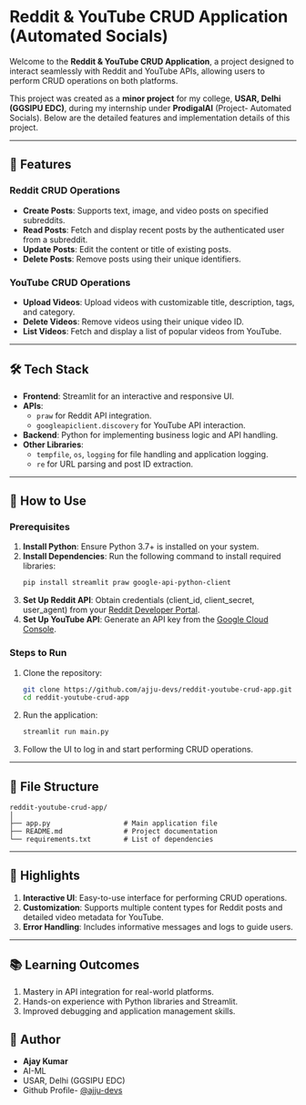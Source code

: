 # Reddit & YouTube CRUD Application (Automated Socials)

Welcome to the **Reddit & YouTube CRUD Application**, a project designed to interact seamlessly with Reddit and YouTube APIs, allowing users to perform CRUD operations on both platforms.

This project was created as a **minor project** for my college, **USAR, Delhi (GGSIPU EDC)**, during my internship under **ProdigalAI** (Project- Automated Socials). Below are the detailed features and implementation details of this project.

---

## 📌 Features

### Reddit CRUD Operations
- **Create Posts**: Supports text, image, and video posts on specified subreddits.
- **Read Posts**: Fetch and display recent posts by the authenticated user from a subreddit.
- **Update Posts**: Edit the content or title of existing posts.
- **Delete Posts**: Remove posts using their unique identifiers.

### YouTube CRUD Operations
- **Upload Videos**: Upload videos with customizable title, description, tags, and category.
- **Delete Videos**: Remove videos using their unique video ID.
- **List Videos**: Fetch and display a list of popular videos from YouTube.

---

## 🛠️ Tech Stack
- **Frontend**: Streamlit for an interactive and responsive UI.
- **APIs**:
  - `praw` for Reddit API integration.
  - `googleapiclient.discovery` for YouTube API interaction.
- **Backend**: Python for implementing business logic and API handling.
- **Other Libraries**: 
  - `tempfile`, `os`, `logging` for file handling and application logging.
  - `re` for URL parsing and post ID extraction.

---

## 🚀 How to Use

### Prerequisites
1. **Install Python**: Ensure Python 3.7+ is installed on your system.
2. **Install Dependencies**: Run the following command to install required libraries:
   ```bash
   pip install streamlit praw google-api-python-client
3. **Set Up Reddit API**: Obtain credentials (client_id, client_secret, user_agent) from your [Reddit Developer Portal](https://www.reddit.com/prefs/apps).
4. **Set Up YouTube API**: Generate an API key from the [Google Cloud Console](https://console.cloud.google.com/).

### Steps to Run
1. Clone the repository:
   ```bash
   git clone https://github.com/ajju-devs/reddit-youtube-crud-app.git
   cd reddit-youtube-crud-app
2. Run the application:
    ```bash
    streamlit run main.py
3. Follow the UI to log in and start performing CRUD operations.

---

## 📄 File Structure
    reddit-youtube-crud-app/
    │
    ├── app.py                  # Main application file
    ├── README.md               # Project documentation
    └── requirements.txt        # List of dependencies

---

## 🌟 Highlights
1. **Interactive UI**: Easy-to-use interface for performing CRUD operations.
2. **Customization**: Supports multiple content types for Reddit posts and detailed video metadata for YouTube.
3. **Error Handling**: Includes informative messages and logs to guide users.

---

## 📚 Learning Outcomes
1. Mastery in API integration for real-world platforms.
2. Hands-on experience with Python libraries and Streamlit.
3. Improved debugging and application management skills.

## 👦 Author
- **Ajay Kumar**
- AI-ML
- USAR, Delhi (GGSIPU EDC)
- Github Profile- [@ajju-devs](https://github.com/ajju-devs)
